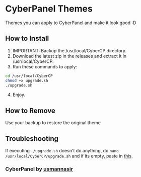 # CyberPanel Themes

Themes you can apply to CyberPanel and make it look good :D

## How to Install

1. IMPORTANT: Backup the /usr/local/CyberCP directory.
2. Download the latest zip in the releases and extract it in /usr/local/CyberCP.
3. Run these commands to apply:
```bash
cd /usr/local/CyberCP
chmod +x upgrade.sh
./upgrade.sh
```
4. Enjoy.

## How to Remove

Use your backup to restore the original theme

## Troubleshooting

If executing `./upgrade.sh` doesn't do anything, do `nano /usr/local/CyberCP/upgrade.sh` and if its empty, paste in [this](https://raw.githubusercontent.com/usmannasir/cyberpanel/stable/upgrade.sh).

### CyberPanel by [usmannasir](https://github.com/usmannasir)
